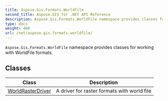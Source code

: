 ```yaml
---
title: Aspose.Gis.Formats.WorldFile
second_title: Aspose.GIS for .NET API Reference
description: Aspose.Gis.Formats.WorldFile namespace provides classes for working with WorldFile formats
type: docs
weight: 460
url: /net/aspose.gis.formats.worldfile/
---
```

`Aspose.Gis.Formats.WorldFile` namespace provides classes for working with WorldFile formats.

## Classes

| Class | Description |
| --- | --- |
| [WorldRasterDriver](./worldrasterdriver/) | A driver for raster formats with world file |


